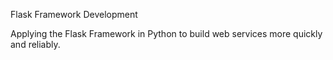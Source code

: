 Flask Framework Development 

Applying the Flask Framework in Python to build web services more quickly and reliably. 

